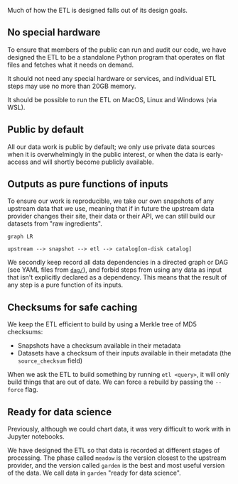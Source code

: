 Much of how the ETL is designed falls out of its design goals.

## No special hardware

To ensure that members of the public can run and audit our code, we have designed the ETL to be a standalone Python program that operates on flat files and fetches what it needs on demand.

It should not need any special hardware or services, and individual ETL steps may use no more than 20GB memory.

It should be possible to run the ETL on MacOS, Linux and Windows (via WSL).

## Public by default

All our data work is public by default; we only use private data sources when it is overwhelmingly in the public interest, or when the data is early-access and will shortly become publicly available.

## Outputs as pure functions of inputs

To ensure our work is reproducible, we take our own snapshots of any upstream data that we use, meaning that if in future the upstream data provider changes their site, their data or their API, we can still build our datasets from "raw ingredients".

```mermaid
graph LR

upstream --> snapshot --> etl --> catalog[on-disk catalog]
```

We secondly keep record all data dependencies in a directed graph or DAG (see YAML files from [`dag/`](https://github.com/owid/etl/blob/master/dag/main.yml)), and forbid steps from using any data as input that isn't explicitly declared as a dependency. This means that the result of any step is a pure function of its inputs.

## Checksums for safe caching

We keep the ETL efficient to build by using a Merkle tree of MD5 checksums:

- Snapshots have a checksum available in their metadata
- Datasets have a checksum of their inputs available in their metadata (the `source_checksum` field)

When we ask the ETL to build something by running `etl <query>`, it will only build things that are out of date. We can force a rebuild by passing the `--force` flag.

## Ready for data science

Previously, although we could chart data, it was very difficult to work with in Jupyter notebooks.

We have designed the ETL so that data is recorded at different stages of processing. The phase called `meadow` is the version closest to the upstream provider, and the version called `garden` is the best and most useful version of the data. We call data in `garden` "ready for data science".
